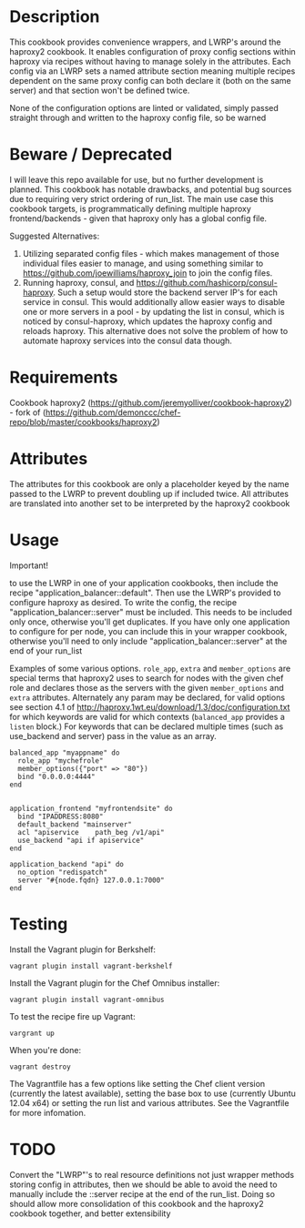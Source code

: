 Description
===========

This cookbook provides convenience wrappers, and LWRP's around the haproxy2 cookbook.
It enables configuration of proxy config sections within haproxy via recipes without having to manage solely in the attributes.
Each config via an LWRP sets a named attribute section meaning multiple recipes dependent on the same proxy config can both declare it
(both on the same server) and that section won't be defined twice.

None of the configuration options are linted or validated, simply passed straight through and written to the haproxy config file, so be warned

Beware / Deprecated
===================

I will leave this repo available for use, but no further development is planned. This cookbook has notable drawbacks, and potential bug sources due to requiring very strict ordering of run_list. The main use case this cookbook targets, is programmatically defining multiple haproxy frontend/backends - given that haproxy only has a global config file.

Suggested Alternatives:

1. Utilizing separated config files - which makes management of those individual files easier to manage, and using something similar to https://github.com/joewilliams/haproxy_join to join the config files.
2. Running haproxy, consul, and https://github.com/hashicorp/consul-haproxy. Such a setup would store the backend server IP's for each service in consul. This would additionally allow easier ways to disable one or more servers in a pool - by updating the list in consul, which is noticed by consul-haproxy, which updates the haproxy config and reloads haproxy. This alternative does not solve the problem of how to automate haproxy services into the consul data though.

Requirements
============

Cookbook haproxy2 (https://github.com/jeremyolliver/cookbook-haproxy2) - fork of (https://github.com/demonccc/chef-repo/blob/master/cookbooks/haproxy2)

Attributes
==========

The attributes for this cookbook are only a placeholder keyed by the name passed to the LWRP to prevent doubling up if included twice.
All attributes are translated into another set to be interpreted by the haproxy2 cookbook

Usage
=====

Important!

to use the LWRP in one of your application cookbooks, then include the recipe "application_balancer::default".
Then use the LWRP's provided to configure haproxy as desired. To write the config, the recipe "application\_balancer::server" must be included. This needs to be included only once, otherwise you'll get duplicates. If you have only one application to configure for per node, you can include this in your wrapper cookbook, otherwise you'll need to only include "application\_balancer::server" at the end of your run\_list

Examples of some various options. `role_app`, `extra` and `member_options` are special terms that haproxy2 uses to search for nodes with the given chef role and declares those as the servers
with the given `member_options` and `extra` attributes. Alternately any param may be declared, for valid options see section 4.1 of http://haproxy.1wt.eu/download/1.3/doc/configuration.txt
for which keywords are valid for which contexts (`balanced_app` provides a `listen` block.) For keywords that can be declared multiple times (such as use_backend and server) pass in the value
as an array.

    balanced_app "myappname" do
      role_app "mychefrole"
      member_options({"port" => "80"})
      bind "0.0.0.0:4444"
    end


    application_frontend "myfrontendsite" do
      bind "IPADDRESS:8080"
      default_backend "mainserver"
      acl "apiservice    path_beg /v1/api"
      use_backend "api if apiservice"
    end

    application_backend "api" do
      no_option "redispatch"
      server "#{node.fqdn} 127.0.0.1:7000"
    end

Testing
=====

Install the Vagrant plugin for Berkshelf:

    vagrant plugin install vagrant-berkshelf

Install the Vagrant plugin for the Chef Omnibus installer:

    vagrant plugin install vagrant-omnibus

To test the recipe fire up Vagrant:

    vargrant up
    
When you're done:

    vagrant destroy
    
The Vagrantfile has a few options like setting the Chef client version (currently the latest available), setting the base box to use (currently Ubuntu 12.04 x64) or setting the run list and various attributes.  See the Vagrantfile for more infomation.

TODO
====

Convert the "LWRP"'s to real resource definitions not just wrapper methods storing config in attributes, then we should be able to avoid the need to manually include the ::server recipe at the end of the run\_list. Doing so should allow more consolidation of this cookbook and the haproxy2 cookbook together, and better extensibility
